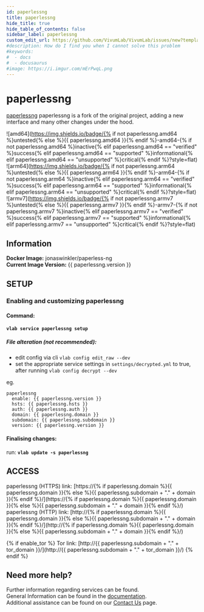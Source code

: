 ```yaml
---
id: paperlessng
title: paperlessng
hide_title: true
hide_table_of_contents: false
sidebar_label: paperlessng
custom_edit_url: https://github.com/VivumLab/VivumLab/issues/new?template=documentation.md
#description: How do I find you when I cannot solve this problem
#keywords:
#  - docs
#  - docusaurus
#image: https://i.imgur.com/mErPwqL.png
---
```


# paperlessng

[paperlessng](https://github.com/jonaswinkler/paperlessng) paperlessng is a fork of the original project, adding a new interface and many other changes under the hood.

![amd64](https://img.shields.io/badge/{% if not paperlessng.amd64 %}untested{% else %}{{ paperlessng.amd64 }}{% endif %}-amd64-{% if not paperlessng.amd64 %}inactive{% elif paperlessng.amd64 == "verified" %}success{% elif paperlessng.amd64 == "supported" %}informational{% elif paperlessng.amd64 == "unsupported" %}critical{% endif %}?style=flat) <br />
![arm64](https://img.shields.io/badge/{% if not paperlessng.arm64 %}untested{% else %}{{ paperlessng.arm64 }}{% endif %}-arm64-{% if not paperlessng.arm64 %}inactive{% elif paperlessng.arm64 == "verified" %}success{% elif paperlessng.arm64 == "supported" %}informational{% elif paperlessng.arm64 == "unsupported" %}critical{% endif %}?style=flat) <br />
![armv7](https://img.shields.io/badge/{% if not paperlessng.armv7 %}untested{% else %}{{ paperlessng.armv7 }}{% endif %}-armv7-{% if not paperlessng.armv7 %}inactive{% elif paperlessng.armv7 == "verified" %}success{% elif paperlessng.armv7 == "supported" %}informational{% elif paperlessng.armv7 == "unsupported" %}critical{% endif %}?style=flat) <br />

## Information

**Docker Image:** jonaswinkler/paperless-ng <br />
**Current Image Version:** {{ paperlessng.version }}

## SETUP

### Enabling and customizing paperlessng

#### Command:

**`vlab service paperlessng setup`**

##### File alteration (not recommended):

- edit config via cli `vlab config edit_raw --dev`
- set the appropriate service settings in `settings/decrypted.yml` to true, after running `vlab config decrypt --dev`

eg.
```
paperlessng
  enable: {{ paperlessng.version }}
  hsts: {{ paperlessng.hsts }}
  auth: {{ paperlessng.auth }}
  domain: {{ paperlessng.domain }}
  subdomain: {{ paperlessng.subdomain }}
  version: {{ paperlessng.version }}
```

#### Finalising changes:

run: **`vlab update -s paperlessng`**

## ACCESS

paperlessng (HTTPS) link: [https://{% if paperlessng.domain %}{{ paperlessng.domain }}{% else %}{{ paperlessng.subdomain + "." + domain }}{% endif %}/](https://{% if paperlessng.domain %}{{ paperlessng.domain }}{% else %}{{ paperlessng.subdomain + "." + domain }}{% endif %}/)
paperlessng (HTTP) link: [http://{% if paperlessng.domain %}{{ paperlessng.domain }}{% else %}{{ paperlessng.subdomain + "." + domain }}{% endif %}/](http://{% if paperlessng.domain %}{{ paperlessng.domain }}{% else %}{{ paperlessng.subdomain + "." + domain }}{% endif %}/)

{% if enable_tor %}
Tor link: [http://{{ paperlessng.subdomain + "." + tor_domain }}/](http://{{ paperlessng.subdomain + "." + tor_domain }}/)
{% endif %}

## Need more help?
Further information regarding services can be found. <br />
General Information can be found in the [documentation](https://vivumlab.com/docs). <br />
Additional assistance can be found on our [Contact Us](https://vivumlab.com/docs/contact) page.
